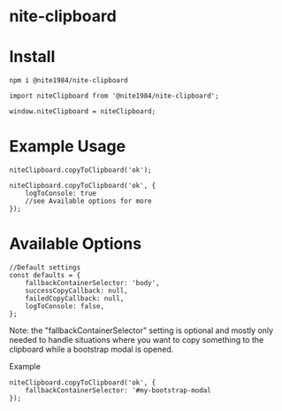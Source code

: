 # nite-clipboard

# Install

```
npm i @nite1984/nite-clipboard
```

```
import niteClipboard from '@nite1984/nite-clipboard';

window.niteClipboard = niteClipboard;
```

# Example Usage

```
niteClipboard.copyToClipboard('ok');

niteClipboard.copyToClipboard('ok', {
    logToConsole: true
    //see Available options for more
});
```

# Available Options

```
//Default settings
const defaults = {
    fallbackContainerSelector: 'body',
    successCopyCallback: null,
    failedCopyCallback: null,
    logToConsole: false,
};
```

Note: the "fallbackContainerSelector" setting is optional and mostly only needed to handle situations where you want to copy something to the clipboard while a bootstrap modal is opened.

Example
```
niteClipboard.copyToClipboard('ok', {
    fallbackContainerSelector: '#my-bootstrap-modal
});
```